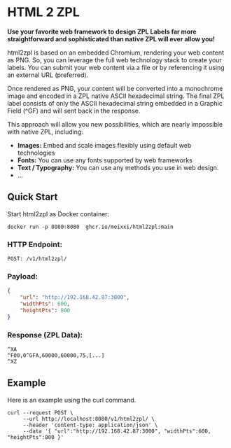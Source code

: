 # HTML 2 ZPL
**Use your favorite web framework to design ZPL Labels far more straightforward and sophisticated than native ZPL will ever allow you!**

html2zpl is based on an embedded Chromium, rendering your web content as PNG. So, you can leverage the full web technology stack to create your labels.
You can submit your web content via a file or by referencing it using an external URL (preferred).

Once rendered as PNG, your content will be converted into a monochrome image and encoded in a ZPL native ASCII hexadecimal string. 
The final ZPL label consists of only the ASCII hexadecimal string embedded in a Graphic Field (^GF) and will sent back in the response. 

This approach will allow you new possibilities, which are nearly impossible with native ZPL, including:
* **Images:** Embed and scale images flexibly using default web technologies
* **Fonts:** You can use any fonts supported by web frameworks
* **Text / Typography:** You can use any methods you use in web design.
* ...


## Quick Start
Start html2zpl as Docker container:
```shell
docker run -p 8080:8080  ghcr.io/meixxi/html2zpl:main
```

### HTTP Endpoint:
```shell
POST: /v1/html2zpl/
```

### Payload:
```json
{
    "url": "http://192.168.42.87:3000",
    "widthPts": 600,
    "heightPts": 800
}
```
 ### Response (ZPL Data):
```text
^XA
^FO0,0^GFA,60000,60000,75,[...]
^XZ
```

## Example
Here is an example using the curl command.
```shell
curl --request POST \
     --url http://localhost:8080/v1/html2zpl/ \
	 --header 'content-type: application/json' \
	 --data '{ "url":"http://192.168.42.87:3000", "widthPts":600, "heightPts":800 }'
```